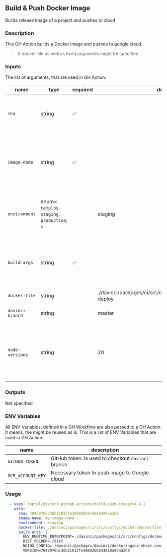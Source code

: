 ## Build & Push Docker Image

Builds release image of a project and pushes to cloud

### Description

This GH Action builds a Docker image and pushes to google cloud.

> A docker file as well as build arguments might be specified.

### Inputs

The list of arguments, that are used in GH Action:

| name             | type                                                        | required | default                                                        | description                                                                                 |
| ---------------- | ----------------------------------------------------------- | -------- | -------------------------------------------------------------- | ------------------------------------------------------------------------------------------- |
| `sha`            | string                                                      | ✅        |                                                                | Commit hash that will be used as a tag for the Docker image                                 |
| `image-name`     | string                                                      | ✅        |                                                                | Name of the Docker image. Might be used in the next steps (for ex.: deploy a Docker image)  |
| `environment`    | enum<<br/>`temploy`,<br/>`staging`,<br/>`production`,<br/>> |          | staging                                                        | Determines additional procedures while creating a Docker image.                             |
| `build-args`     | string                                                      | ✅        |                                                                | Multiline string to describe build arguments that will be used during dockerization         |
| `docker-file`    | string                                                      |          | ./davinci/packages/ci/src/configs/docker/Dockerfile.gha-deploy | pathname to Docker file                                                                     |
| `davinci-branch` | string                                                      |          | master                                                         | Custom davinci branch                                                                       |
| `node-versionв`  | string                                                      |          | 20                                                             | Node.js version used. The action is guaranteed to work only with Node.js@20 (default value) |

### Outputs

Not specified

### ENV Variables

All ENV Variables, defined in a GH Workflow are also passed to a GH Action. It means, the might be reused as is.
This is a list of ENV Variables that are used in GH Action:

| name              | description                                        |
| ----------------- | -------------------------------------------------- |
| `GITHUB_TOKEN`    | GitHub token. Is used to checkout `davinci` branch |
| `GCR_ACCOUNT_KEY` | Necessary token to push image to Google cloud      |

### Usage

```yaml
  - uses: toptal/davinci-github-actions/build-push-image@v4.4.2
    with:
      sha: 7042976bc3db21012fe38602bb643618a95aa2d0
      image-name: my-image-name
      environment: staging
      docker-file: ./davinci/packages/ci/src/configs/docker/Dockerfile.gha-deploy
      build-args: |
        ENV_RUNTIME_ENTRYPOINT=./davinci/packages/ci/src/configs/docker/env-runtime.entrypoint.sh
        DIST_FOLDER=./dist
        NGINX_CONFIG=./davinci/packages/davinci/docker/nginx-vhost.conf
        VERSION=7042976bc3db21012fe38602bb643618a95aa2d0
```
